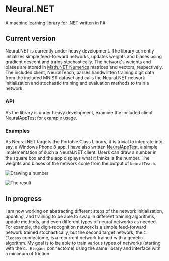 # Neural.NET
A machine learning library for .NET written in F#

## Current version

Neural.NET is currently under heavy development. The library currently initializes simple feed-forward networks, updates weights and biases using gradient descent and trains stochastically. The network's weights and biases are stored in [Math.NET Numerics](http://numerics.mathdotnet.com/) matrices and vectors, respectively. The included client, NeuralTeach, parses handwritten training digit data from the included MNIST dataset and calls the Neural.NET network initialization and stochastic training and evaluation methods to train a network. 

### API

As the library is under heavy development, examine the included client NeuralAppTest for example usage.

### Examples

As Neural.NET targets the Portable Class Library, it is trivial to integrate into, say, a Windows Phone 8 app.
I have also written [NeuralAppTest](https://github.com/excelangue/NeuralAppTest), a simple implementation of such a Neural.NET client.
Users can draw a number in the square box and the app displays what it thinks is the number. The weights and biases of the network come from the output of `NeuralTeach`. 

![Drawing a number](http://andrew.uni.cx/assets/images/neural-net/neural-draw.jpg)

![The result](http://andrew.uni.cx/assets/images/neural-net/neural-result.jpg)

## In progress

I am now working on abstracting different steps of the network initialization, updating, and training to be able to swap in different training algorithms, update methods, and even different types of neural networks as needed.
For example, the digit-recognition network is a simple feed-forward network trained stochastically, but the second target network, the `C. Elegans` connectome, is a recurrent network trained with a genetic algorithm. My goal is to be able to train various types of networks (starting with the `C. Elegans` connectome) using the same library and interface with a minimum of friction.